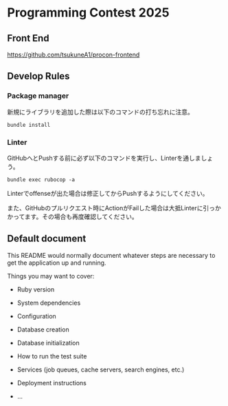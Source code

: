 # Programming Contest 2025

## Front End
https://github.com/tsukuneA1/procon-frontend

## Develop Rules
### Package manager
新規にライブラリを追加した際は以下のコマンドの打ち忘れに注意。
```
bundle install
```
### Linter
GitHubへとPushする前に必ず以下のコマンドを実行し、Linterを通しましょう。
```
bundle exec rubocop -a
```
Linterでoffenseが出た場合は修正してからPushするようにしてください。

また、GitHubのプルリクエスト時にActionがFailした場合は大抵Linterに引っかかってます。その場合も再度確認してください。




## Default document

This README would normally document whatever steps are necessary to get the
application up and running.

Things you may want to cover:

* Ruby version

* System dependencies

* Configuration

* Database creation

* Database initialization

* How to run the test suite

* Services (job queues, cache servers, search engines, etc.)

* Deployment instructions

* ...
